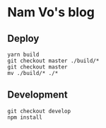 # Nam Vo's blog

## Deploy
```
yarn build
git checkout master ./build/*
git checkout master
mv ./build/* ./*
```

## Development
```
git checkout develop
npm install
```
